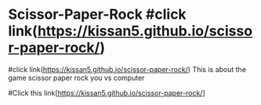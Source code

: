 # Scissor-Paper-Rock #click link(https://kissan5.github.io/scissor-paper-rock/)
#click link(https://kissan5.github.io/scissor-paper-rock/)
This is about the game scissor paper rock you vs computer

#Click this link[https://kissan5.github.io/scissor-paper-rock/]
